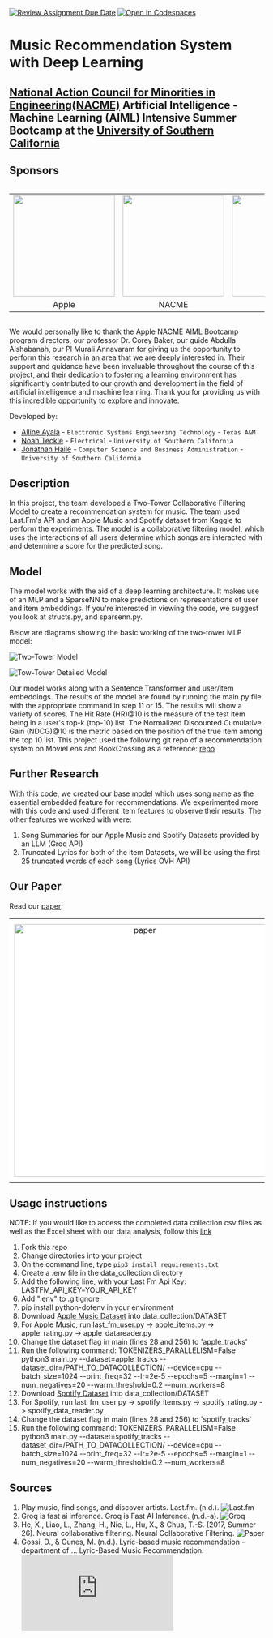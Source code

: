 [![Review Assignment Due Date](https://classroom.github.com/assets/deadline-readme-button-22041afd0340ce965d47ae6ef1cefeee28c7c493a6346c4f15d667ab976d596c.svg)](https://classroom.github.com/a/ol4GAg0d)
[![Open in Codespaces](https://classroom.github.com/assets/launch-codespace-2972f46106e565e64193e422d61a12cf1da4916b45550586e14ef0a7c637dd04.svg)](https://classroom.github.com/open-in-codespaces?assignment_repo_id=15423701)
<!--
Name of your teams' final project
-->

# Music Recommendation System with Deep Learning
## [National Action Council for Minorities in Engineering(NACME)](https://www.nacme.org) Artificial Intelligence - Machine Learning (AIML) Intensive Summer Bootcamp at the [University of Southern California](https://viterbischool.usc.edu)

## Sponsors
<div style="display: flex; justify-content: center;">

<table style="border-collapse: collapse; text-align: center;">
  <tr>
    <td><img src="apple_logo.png" width="200" height="200"></td>
    <td><img src="nacme_logo.png" width="200" height="200"></td>
    <td><img src="usc_logo.png" width="300" height="200"></td>
  </tr>
  <tr>
    <td>Apple</td>
    <td>NACME</td>
    <td>USC</td>
  </tr>
</table>

</div>

We would personally like to thank the Apple NACME AIML Bootcamp program directors, our professor Dr. Corey Baker, our guide Abdulla Alshabanah, our PI Murali Annavaram for giving us the opportunity to perform this research in an area that we are deeply interested in. Their support and guidance have been invaluable throughout the course of this project, and their dedication to fostering a learning environment has significantly contributed to our growth and development in the field of artificial intelligence and machine learning. Thank you for providing us with this incredible opportunity to explore and innovate.

<!--
List all of the members who developed the project and
link to each members respective GitHub profile
-->
Developed by: 
- [Alline Ayala](https://github.com/ayalaa04) - `Electronic Systems Engineering Technology` - `Texas A&M`
- [Noah Teckle](https://github.com/nteckle99) - `Electrical` - `University of Southern California` 
- [Jonathan Haile](https://github.com/jonathanhaile1) - `Computer Science and Business Administration` - `University of Southern California` 

## Description
In this project, the team developed a Two-Tower Collaborative Filtering Model to create a recommendation system for music. The team used Last.Fm's API and an Apple Music and Spotify dataset from Kaggle to perform the experiments. The model is a collaborative filtering model, which uses the interactions of all users determine which songs are interacted with and determine a score for the predicted song. 

## Model
The model works with the aid of a deep learning architecture. It makes use of an MLP and a SparseNN to make predictions on representations of user and item embeddings. If you're interested in viewing the code, we suggest you look at structs.py, and sparsenn.py. 

Below are diagrams showing the basic working of the two-tower MLP model:

![Two-Tower Model](model_flowchart.png)

![Tow-Tower Detailed Model](detailed_model_flowchart.png)

Our model works along with a Sentence Transformer and user/item embeddings. The results of the model are found by running the main.py file with the appropriate command in step 11 or 15. The results will show a variety of scores. The Hit Rate (HR)@10 is the measure of the test item being in a user's top-k (top-10) list. The Normalized Discounted Cumulative Gain (NDCG)@10 is the metric based on the position of the true item among the top 10 list. This project used the following git repo of a recommendation system on MovieLens and BookCrossing as a reference: [repo](https://github.com/lkp411/BiasedUserHistorySynthesis)

## Further Research
With this code, we created our base model which uses song name as the essential embedded feature for recommendations. We experimented more with this code and used different item features to observe their results. The other features we worked with were:
1. Song Summaries for our Apple Music and Spotify Datasets provided by an LLM (Groq API)
2. Truncated Lyrics for both of the item Datasets, we will be using the first 25 truncated words of each song (Lyrics OVH API)

## Our Paper
Read our [paper](https://turquoise-carlynn-39.tiiny.site/):
<table align="center" style="background-color: white; border-collapse: collapse;">
  <tr>
    <td align="center" style="padding: 10px; border: none;">
      <img src="Recommender_Paper-4.pdf" alt="paper" width="499">
    </td>
  </tr>
</table>

## Usage instructions
<!--
Give details on how to install fork and install your project. You can get all of the python dependencies for your project by typing `pip3 freeze requirements.txt` on the system that runs your project. Add the generated `requirements.txt` to this repo.
-->
NOTE: If you would like to access the completed data collection csv files as well as the Excel sheet with our data analysis, follow this [link](https://drive.google.com/drive/folders/1zmNw5xfLJT4QWMbdSXYyBXe1U2TYLTTI?usp=sharing)

1. Fork this repo
2. Change directories into your project
3. On the command line, type `pip3 install requirements.txt`
4. Create a .env file in the data_collection directory
5. Add the following line, with your Last Fm Api Key: LASTFM_API_KEY=YOUR_API_KEY
6. Add ".env" to .gitignore
7. pip install python-dotenv in your environment
8. Download [Apple Music Dataset](https://www.kaggle.com/datasets/kanchana1990/apple-music-dataset-10000-tracks-uncovered) into data_collection/DATASET
9. For Apple Music, run last_fm_user.py -> apple_items.py -> apple_rating.py -> apple_datareader.py
10. Change the dataset flag in main (lines 28 and 256) to 'apple_tracks'
11. Run the following command: TOKENIZERS_PARALLELISM=False python3 main.py --dataset=apple_tracks --dataset_dir=/PATH_TO_DATACOLLECTION/ --device=cpu --batch_size=1024 --print_freq=32 --lr=2e-5 --epochs=5 --margin=1 --num_negatives=20 --warm_threshold=0.2 --num_workers=8
12. Download [Spotify Dataset](https://www.kaggle.com/datasets/maharshipandya/-spotify-tracks-dataset) into data_collection/DATASET
13. For Spotify, run last_fm_user.py -> spotify_items.py -> spotify_rating.py -> spotify_data_reader.py
14. Change the dataset flag in main (lines 28 and 256) to 'spotify_tracks'
15. Run the following command: TOKENIZERS_PARALLELISM=False python3 main.py --dataset=spotify_tracks --dataset_dir=/PATH_TO_DATACOLLECTION/ --device=cpu --batch_size=1024 --print_freq=32 --lr=2e-5 --epochs=5 --margin=1 --num_negatives=20 --warm_threshold=0.2 --num_workers=8

## Sources
1. Play music, find songs, and discover artists. Last.fm. (n.d.). ![Last.fm](https://www.last.fm/) 
2. Groq is fast ai inference. Groq is Fast AI Inference. (n.d.-a). ![Groq](https://groq.com/?_gl=1%2A1n32j2o%2A_ga%2AMTA3MTY1MTQzNS4xNzIxOTQ4ODc4%2A_ga_4TD0X2GEZG%2AMTcyMjQ3MzI1Ni4zLjEuMTcyMjQ3MzI2Mi41NC4wLjA) 
3. He, X., Liao, L., Zhang, H., Nie, L., Hu, X., & Chua, T.-S. (2017, Summer 26). Neural collaborative filtering. Neural Collaborative Filtering. ![Paper](https://arxiv.org/pdf/1708.05031) 
4. Gossi, D., & Gunes, M. (n.d.). Lyric-based music recommendation - department of ... Lyric-Based Music Recommendation. ![Paper](https://www.cs.virginia.edu/~hw5x/Course/TextMining-2019Spring/docs/presentation/bea3ch.pdf)


